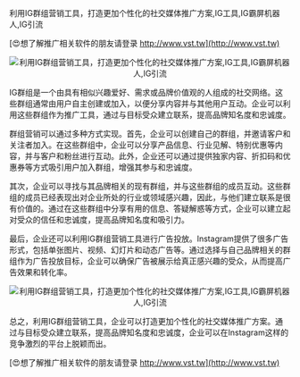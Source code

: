 利用IG群组营销工具，打造更加个性化的社交媒体推广方案,IG工具,IG霸屏机器人,IG引流

[😍想了解推广相关软件的朋友请登录 http://www.vst.tw](http://www.vst.tw)

 <center><img src="https://vst.tw/MP4/tuiguang/png/2.png" alt="利用IG群组营销工具，打造更加个性化的社交媒体推广方案,IG工具,IG霸屏机器人,IG引流"></center>

IG群组是一个由具有相似兴趣爱好、需求或品牌价值观的人组成的社交网络。这些群组通常由用户自主创建或加入，以便分享内容并与其他用户互动。企业可以利用这些群组作为推广工具，通过与目标受众建立联系，提高品牌知名度和忠诚度。

群组营销可以通过多种方式实现。首先，企业可以创建自己的群组，并邀请客户和关注者加入。在这些群组中，企业可以分享产品信息、行业见解、特别优惠等内容，并与客户和粉丝进行互动。此外，企业还可以通过提供独家内容、折扣码和优惠券等方式吸引用户加入群组，增强其参与和忠诚度。

其次，企业可以寻找与其品牌相关的现有群组，并与这些群组的成员互动。这些群组的成员已经表现出对企业所处的行业或领域感兴趣，因此，与他们建立联系是很有价值的。通过在这些群组中分享有用的信息、答疑解惑等方式，企业可以建立起对受众的信任和忠诚度，提高品牌知名度和吸引力。

最后，企业还可以利用IG群组营销工具进行广告投放。Instagram提供了很多广告形式，包括单张图片、视频、幻灯片和动态广告等。通过选择与自己品牌相关的群组作为广告投放目标，企业可以确保广告被展示给真正感兴趣的受众，从而提高广告效果和转化率。

 <center><img src="https://vst.tw/MP4/tuiguang/png/1.png" alt="利用IG群组营销工具，打造更加个性化的社交媒体推广方案,IG工具,IG霸屏机器人,IG引流"></center>

总之，利用IG群组营销工具，企业可以打造更加个性化的社交媒体推广方案。通过与目标受众建立联系，提高品牌知名度和忠诚度，企业可以在Instagram这样的竞争激烈的平台上脱颖而出。

[😍想了解推广相关软件的朋友请登录 http://www.vst.tw](http://www.vst.tw)



